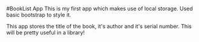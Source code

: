 #BookList App
This is my first app which makes use of local storage.
Used basic bootstrap to style it.

This app stores the title of the book, it's author and it's serial number. This will be pretty useful in a library!
